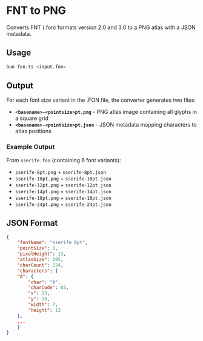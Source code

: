 # FNT to PNG

Converts FNT (.fon) formats version 2.0 and 3.0 to a PNG atlas with a JSON metadata.

## Usage

```bash
bun fon.ts <input.fon>
```

## Output

For each font size variant in the .FON file, the converter generates two files:

- **`<basename>-<pointsize>pt.png`** - PNG atlas image containing all glyphs in a square grid
- **`<basename>-<pointsize>pt.json`** - JSON metadata mapping characters to atlas positions

### Example Output

From `sserife.fon` (containing 6 font variants):
- `sserife-8pt.png` + `sserife-8pt.json`
- `sserife-10pt.png` + `sserife-10pt.json`
- `sserife-12pt.png` + `sserife-12pt.json`
- `sserife-14pt.png` + `sserife-14pt.json`
- `sserife-18pt.png` + `sserife-18pt.json`
- `sserife-24pt.png` + `sserife-24pt.json`

## JSON Format

```json
{
	"fontName": "sserife 8pt",
	"pointSize": 8,
	"pixelHeight": 13,
	"atlasSize": 195,
	"charCount": 224,
	"characters": {
	"A": {
		"char": "A",
		"charCode": 65,
		"x": 33,
		"y": 26,
		"width": 7,
		"height": 13
	},
	...
	}
}
```